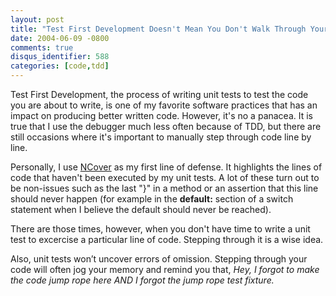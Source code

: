 ```yaml
---
layout: post
title: "Test First Development Doesn't Mean You Don't Walk Through Your Code"
date: 2004-06-09 -0800
comments: true
disqus_identifier: 588
categories: [code,tdd]
---
```

Test First Development, the process of writing unit tests to test the
code you are about to write, is one of my favorite software practices
that has an impact on producing better written code. However, it's no a
panacea. It is true that I use the debugger much less often because of
TDD, but there are still occasions where it's important to manually step
through code line by line.

Personally, I use
[NCover](http://www.gotdotnet.com/Community/Workspaces/Workspace.aspx?id=3122ee1a-46e7-48a5-857e-aad6739ef6b9)
as my first line of defense. It highlights the lines of code that
haven't been executed by my unit tests. A lot of these turn out to be
non-issues such as the last "}" in a method or an assertion that this
line should never happen (for example in the **default:** section of a
switch statement when I believe the default should never be reached).

There are those times, however, when you don't have time to write a unit
test to excercise a particular line of code. Stepping through it is a
wise idea.

Also, unit tests won’t uncover errors of omission. Stepping through your
code will often jog your memory and remind you that, *Hey, I forgot to
make the code jump rope here AND I forgot the jump rope test fixture.*

